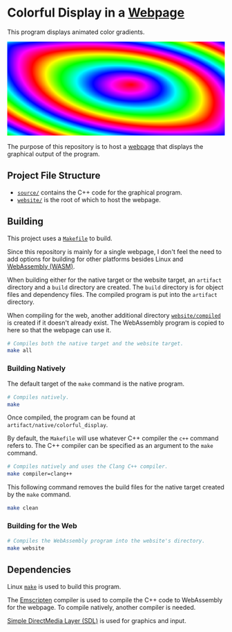 # Colorful Display in a [Webpage](https://adrian-javid.github.io/colorful_display/)

This program displays animated color gradients.

![A color gradient.](website/preview_image.png)

The purpose of this repository is to host a [webpage](https://adrian-javid.github.io/colorful_display/) that displays the graphical output of the program.

## Project File Structure
* [`source/`](source/) contains the C++ code for the graphical program.
* [`website/`](website/) is the root of which to host the webpage.

## Building

This project uses a [`Makefile`](https://www.gnu.org/software/make/manual/make.html) to build.

Since this repository is mainly for a single webpage, I don't feel the need to add options for building for other platforms besides Linux and [WebAssembly (WASM)](https://webassembly.org/).

When building either for the native target or the website target, an `artifact` directory and a `build` directory are created. The `build` directory is for object files and dependency files. The compiled program is put into the `artifact` directory.


When compiling for the web, another additional directory [`website/compiled`](website/compiled) is created if it doesn't already exist. The WebAssembly program is copied to here so that the webpage can use it.

```sh
# Compiles both the native target and the website target.
make all
```

### Building Natively

The default target of the `make` command is the native program.
```sh
# Compiles natively.
make
```
Once compiled, the program can be found at `artifact/native/colorful_display`.

By default, the `Makefile` will use whatever C++ compiler the `c++` command refers to. The C++ compiler can be specified as an argument to the `make` command.
```sh
# Compiles natively and uses the Clang C++ compiler.
make compiler=clang++
```

This following command removes the build files for the native target created by the `make` command.
```sh
make clean
```

### Building for the Web

```sh
# Compiles the WebAssembly program into the website's directory.
make website
```

## Dependencies

Linux [`make`](https://www.gnu.org/software/make/) is used to build this program.

The [Emscripten](https://emscripten.org/) compiler is used to compile the C++ code to WebAssembly for the webpage. To compile natively, another compiler is needed.

[Simple DirectMedia Layer (SDL)](https://www.libsdl.org/) is used for graphics and input.
